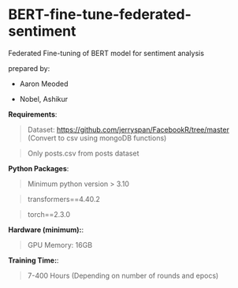 # BERT-fine-tune-federated-sentiment
Federated Fine-tuning of BERT model for sentiment analysis

prepared by: 

* Aaron Meoded 

* Nobel, Ashikur
  

**Requirements**: 

> Dataset: https://github.com/jerryspan/FacebookR/tree/master (Convert to csv using mongoDB functions)

> Only posts.csv from posts dataset

**Python Packages**:

> Minimum python version > 3.10

> transformers==4.40.2 

> torch==2.3.0

**Hardware (minimum):**:

> GPU Memory: 16GB

**Training Time:**:

> 7-400 Hours (Depending on number of rounds and epocs)
